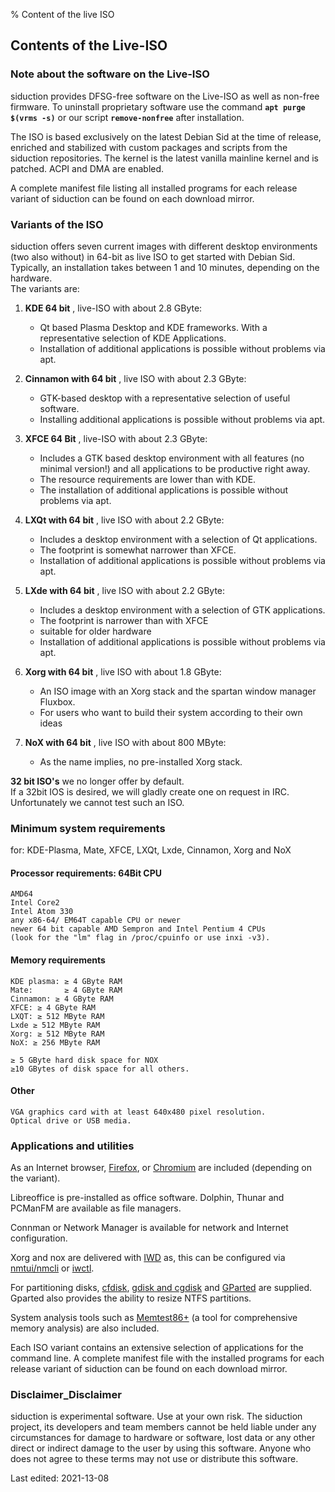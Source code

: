 % Content of the live ISO

## Contents of the Live-ISO

### Note about the software on the Live-ISO

siduction provides DFSG-free software on the Live-ISO as well as non-free firmware. To uninstall proprietary software use the command **`apt purge $(vrms -s)`** or our script **`remove-nonfree`** after installation.

The ISO is based exclusively on the latest Debian Sid at the time of release, enriched and stabilized with custom packages and scripts from the siduction repositories. The kernel is the latest vanilla mainline kernel and is patched. ACPI and DMA are enabled.

A complete manifest file listing all installed programs for each release variant of siduction can be found on each download mirror.

### Variants of the ISO

siduction offers seven current images with different desktop environments (two also without) in 64-bit as live ISO to get started with Debian Sid. Typically, an installation takes between 1 and 10 minutes, depending on the hardware.  
The variants are:

1. **KDE 64 bit** , live-ISO with about 2.8 GByte:
    - Qt based Plasma Desktop and KDE frameworks. With a representative selection of KDE Applications.  
    - Installation of additional applications is possible without problems via apt.

2. **Cinnamon with 64 bit** , live ISO with about 2.3 GByte:
     - GTK-based desktop with a representative selection of useful software.  
     - Installing additional applications is possible without problems via apt.

3. **XFCE 64 Bit** , live-ISO with about 2.3 GByte:
    - Includes a GTK based desktop environment with all features (no minimal version!) and all applications to be productive right away.  
    - The resource requirements are lower than with KDE.  
    - The installation of additional applications is possible without problems via apt.

4. **LXQt with 64 bit** , live ISO with about 2.2 GByte:
     - Includes a desktop environment with a selection of Qt applications.  
     - The footprint is somewhat narrower than XFCE.
     - Installation of additional applications is possible without problems via apt.

5. **LXde with 64 bit** , live ISO with about 2.2 GByte:
     - Includes a desktop environment with a selection of GTK applications.  
     - The footprint is narrower than with XFCE
     - suitable for older hardware
     - Installation of additional applications is possible without problems via apt.

6. **Xorg with 64 bit** , live ISO with about 1.8 GByte:
      - An ISO image with an Xorg stack and the spartan window manager Fluxbox.  
      - For users who want to build their system according to their own ideas

7. **NoX with 64 bit** , live ISO with about 800 MByte: 
      - As the name implies, no pre-installed Xorg stack.

**32 bit ISO's** we no longer offer by default.  
If a 32bit IOS is desired, we will gladly create one on request in IRC. Unfortunately we cannot test such an ISO.

### Minimum system requirements

for: KDE-Plasma, Mate, XFCE, LXQt, Lxde, Cinnamon, Xorg and NoX

#### Processor requirements: 64Bit CPU

    AMD64  
    Intel Core2  
    Intel Atom 330  
    any x86-64/ EM64T capable CPU or newer  
    newer 64 bit capable AMD Sempron and Intel Pentium 4 CPUs  
    (look for the "lm" flag in /proc/cpuinfo or use inxi -v3).

#### Memory requirements

    KDE plasma: ≥ 4 GByte RAM
    Mate:       ≥ 4 GByte RAM
    Cinnamon: ≥ 4 GByte RAM
    XFCE: ≥ 4 GByte RAM
    LXQT: ≥ 512 MByte RAM
    Lxde ≥ 512 MByte RAM
    Xorg: ≥ 512 MByte RAM
    NoX: ≥ 256 MByte RAM

    ≥ 5 GByte hard disk space for NOX
    ≥10 GBytes of disk space for all others.

#### Other

    VGA graphics card with at least 640x480 pixel resolution.
    Optical drive or USB media.

### Applications and utilities

As an Internet browser, [Firefox](https://mozilla.org), or [Chromium](https://chromium.woolyss.com/download/de/#linux) are included (depending on the variant).

Libreoffice is pre-installed as office software. Dolphin, Thunar and PCManFM are available as file managers.

Connman or Network Manager is available for network and Internet configuration.

Xorg and nox are delivered with [IWD](0502-inet-iwd_en.md#iwd-statt-wpa_supplicant) as, this can be configured via [nmtui/nmcli](0501-inet-nm-cli_en.md#network-manager-kommandline-tool) or [iwctl](0502-inet-iwd_en.md#iwd-statt-wpa_supplicant). 

For partitioning disks, [cfdisk](./part-cfdisk_en.md#partition-with-fdisk), [gdisk and cgdisk](./part-gdisk_en.md#partition-with-gdisk) and [GParted](./part-gparted_en.md#partition-with-gparted) are supplied. Gparted also provides the ability to resize NTFS partitions.

System analysis tools such as [Memtest86+](http://www.memtest.org/) (a tool for comprehensive memory analysis) are also included.

Each ISO variant contains an extensive selection of applications for the command line. A complete manifest file with the installed programs for each release variant of siduction can be found on each download mirror.

### Disclaimer_Disclaimer

siduction is experimental software. Use at your own risk. The siduction project, its developers and team members cannot be held liable under any circumstances for damage to hardware or software, lost data or any other direct or indirect damage to the user by using this software. Anyone who does not agree to these terms may not use or distribute this software.

<div id="rev">Last edited: 2021-13-08</div>

